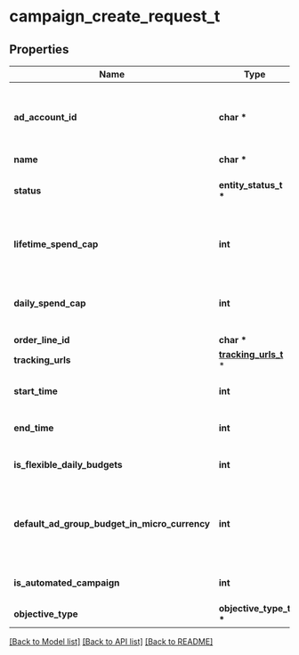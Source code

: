# campaign_create_request_t

## Properties
Name | Type | Description | Notes
------------ | ------------- | ------------- | -------------
**ad_account_id** | **char \*** | Campaign&#39;s Advertiser ID. If you want to create a campaign in a Business Account shared account you need to specify the Business Access advertiser ID in both the query path param as well as the request body schema. | 
**name** | **char \*** | Campaign name. | 
**status** | **entity_status_t \*** |  | [optional] [default to 'ACTIVE']
**lifetime_spend_cap** | **int** | Campaign total spending cap. Required for Campaign Budget Optimization (CBO) campaigns. This and \&quot;daily_spend_cap\&quot; cannot be set at the same time. | [optional] 
**daily_spend_cap** | **int** | Campaign daily spending cap. Required for Campaign Budget Optimization (CBO) campaigns. This and \&quot;lifetime_spend_cap\&quot; cannot be set at the same time. | [optional] 
**order_line_id** | **char \*** | Order line ID that appears on the invoice. | [optional] 
**tracking_urls** | [**tracking_urls_t**](tracking_urls.md) \* |  | [optional] 
**start_time** | **int** | Campaign start time. Unix timestamp in seconds. Only used for Campaign Budget Optimization (CBO) campaigns. | [optional] 
**end_time** | **int** | Campaign end time. Unix timestamp in seconds. Only used for Campaign Budget Optimization (CBO) campaigns. | [optional] 
**is_flexible_daily_budgets** | **int** | Determine if a campaign has flexible daily budgets setup. | [optional] [default to false]
**default_ad_group_budget_in_micro_currency** | **int** | When transitioning from campaign budget optimization to non-campaign budget optimization, the default_ad_group_budget_in_micro_currency will propagate to each child ad groups daily budget. Unit is micro currency of the associated advertiser account. | [optional] 
**is_automated_campaign** | **int** | Specifies whether the campaign was created in the automated campaign flow | [optional] [default to false]
**objective_type** | **objective_type_t \*** |  | 

[[Back to Model list]](../README.md#documentation-for-models) [[Back to API list]](../README.md#documentation-for-api-endpoints) [[Back to README]](../README.md)


